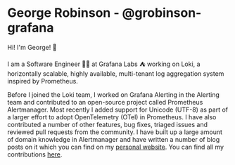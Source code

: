 # George Robinson - @grobinson-grafana

Hi! I'm George! 👋

I am a Software Engineer 👨‍💻 at Grafana Labs ⛺️ working on Loki, a horizontally scalable, highly available, multi-tenant log aggregation system inspired by Prometheus.

Before I joined the Loki team, I worked on Grafana Alerting in the Alerting team and contributed to an open-source project called Prometheus Alertmanager. Most recently I added support for Unicode (UTF-8) as part of a larger effort to adopt OpenTelemetry (OTel) in Prometheus. I have also contributed a number of other features, bug fixes, triaged issues and reviewed pull requests from the community. I have built up a large amount of domain knowledge in Alertmanager and have written a number of blog posts on it which you can find on my [personal website](https://www.grobinson.net). You can find all my contributions [here](https://github.com/prometheus/alertmanager/pulls?q=is%3Apr+author%3Agrobinson-grafana+).
